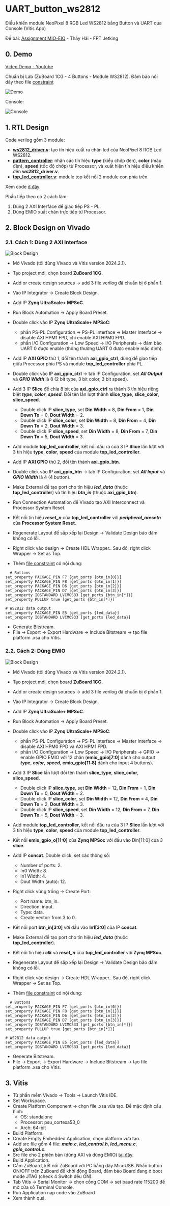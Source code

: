# UART_button_ws2812

Điều khiển module NeoPixel 8 RGB Led WS2812 bằng Button và UART qua Console (Vitis App)

Đề bài: [Assignment MIO-EIO](Assigment_MIO-EIO.pdf) - Thầy Hải - FPT Jetking

## 0. Demo
 
[Video Demo - Youtube](https://youtu.be/NjMW7L0Sqqs)

Chuẩn bị Lab (ZuBoard 1CG - 4 Buttons - Module WS2812). Đảm bảo nối dây theo file [constraint](pins.xdc)

![Demo](images/lab_2.jpg)

Console:

![Console](images/console.png)

## 1. RTL Design
Code verilog gồm 3 module: 
- [**ws2812_driver.v**](verilog/ws2812_driver.v): tạo tín hiệu xuất ra chân led của NeoPixel 8 RGB Led WS2812.
- [**pattern_controller**](verilog/pattern_controller.v): nhận các tín hiệu **type** (kiểu chớp đèn), **color** (màu đèn), **speed** (tốc độ chớp) từ Processor, và xuất hiện tín hiệu điều khiển đến **ws2812_driver.v**.
- [**top_led_controller.v**](verilog/top_led_controller.v): module top kết nối 2 module con phía trên.

Xem code [ở đây](verilog/)

Phần tiếp theo có 2 cách làm:
1. Dùng 2 AXI Interface để giao tiếp PS - PL.
2. Dùng EMIO xuất chân trực tiếp từ Processor.

## 2. Block Design on Vivado
### 2.1. Cách 1: Dùng 2 AXI Interface

![Block Design](images/diagram1_AXI.png)

- Mở Vivado (tôi dùng Vivado và Vitis version 2024.2.1).
- Tạo project mới, chọn board **ZuBoard 1CG**.
- Add or create design sources -> add 3 file verilog đã chuẩn bị ở phần 1.
- Vào IP Integrator -> Create Block Design.
  
- Add IP **Zynq UltraScale+ MPSoC**.
- Run Block Automation -> Apply Board Preset.
- Double click vào IP **Zynq UltraScale+ MPSoC**:
  + phần PS-PL Configuration -> PS-PL Interface -> Master Interface -> disable AXI HPM1 FPD, chỉ enable AXI HPM0 FPD.
  + phần I/O Configuration -> Low Speed -> I/O Peripherals -> đảm bảo UART 0 được enable (thông thường UART 0 được enable mặc định).
    
- Add IP **AXI GPIO** thứ 1, đổi tên thành **axi_gpio_ctrl**, dùng để giao tiếp giữa Processor phía PS và module **top_led_controller** phía PL.
- Double click vào IP **axi_gpio_ctrl** -> tab IP Configuration, set ***All Output*** và ***GPIO Width*** là 8 (2 bit type, 3 bit color, 3 bit speed).
  
- Add 3 IP **Slice** để chia 8 bit của **axi_gpio_ctrl** ra thành 3 tín hiệu riêng biệt ***type***, ***color***, ***speed***. Đổi tên lần lượt thành **slice_type**, **slice_color**, **slice_speed**.
  + Double click IP **slice_type**, set **Din Width** = 8, **Din From** = 1, **Din Down To** = 0, **Dout Width** = 2.
  + Double click IP **slice_color**, set **Din Width** = 8, **Din From** = 4, **Din Down To** = 2, **Dout Width** = 3.
  + Double click IP **slice_speed**, set **Din Width** = 8, **Din From** = 7, **Din Down To** = 5, **Dout Width** = 3.
 
- Add module **top_led_controller**, kết nối đầu ra của 3 IP **Slice** lần lượt với 3 tín hiệu **type**, **color**, **speed** của module **top_led_controller**.

- Add IP **AXI GPIO** thứ 2, đổi tên thành **axi_gpio_btn**.
- Double click vào IP **axi_gpio_btn** -> tab IP Configuration, set ***All Input*** và ***GPIO Width*** là 4 (4 button).

- Make External để tạo port cho tín hiệu ***led_data*** (thuộc **top_led_controller**) và tín hiệu ***btn_in*** (thuộc **axi_gpio_btn**).

- Run Connection Automation để Vivado tạo AXI Interconnect và Processor System Reset.
- Kết nối tín hiệu ***reset_n*** của **top_led_controller** với ***peripheral_aresetn*** của **Processor System Reset**.
- Regenerate Layout để sắp xếp lại Design -> Validate Design bảo đảm không có lỗi.
- Right click vào design -> Create HDL Wrapper.. Sau đó, right click Wrapper -> Set as Top.
- Thêm [file constraint](pins.xdc) có nội dung:
  
```
  # Buttons
set_property PACKAGE_PIN F7 [get_ports {btn_in[0]}]
set_property PACKAGE_PIN F8 [get_ports {btn_in[1]}]
set_property PACKAGE_PIN D6 [get_ports {btn_in[2]}]
set_property PACKAGE_PIN D7 [get_ports {btn_in[3]}]
set_property IOSTANDARD LVCMOS33 [get_ports {btn_in[*]}]
set_property PULLUP true [get_ports {btn_in[*]}]

# WS2812 data output
set_property PACKAGE_PIN E5 [get_ports {led_data}]
set_property IOSTANDARD LVCMOS33 [get_ports {led_data}]
```

- Generate Bitstream.
- File -> Export -> Export Hardware -> Include Bitstream -> tạo file platform .xsa cho Vitis.

### 2.2. Cách 2: Dùng EMIO

![Block Design](images/diagram2_emio.png)

- Mở Vivado (tôi dùng Vivado và Vitis version 2024.2.1).
- Tạo project mới, chọn board **ZuBoard 1CG**.
- Add or create design sources -> add 3 file verilog đã chuẩn bị ở phần 1.
- Vào IP Integrator -> Create Block Design.
  
- Add IP **Zynq UltraScale+ MPSoC**.
- Run Block Automation -> Apply Board Preset.
- Double click vào IP **Zynq UltraScale+ MPSoC**:
  + phần PS-PL Configuration -> PS-PL Interface -> Master Interface -> disable AXI HPM0 FPD và AXI HPM1 FPD.
  + phần I/O Configuration -> Low Speed -> I/O Peripherals -> GPIO -> enable GPIO EMIO với 12 chân (**emio_gpio[7:0]** dành cho output ***type***, ***color***, ***speed***, **emio_gpio[11:8]** dành cho input 4 buttons).
     
- Add 3 IP **Slice** lần lượt đổi tên thành **slice_type**, **slice_color**, **slice_speed**.
  + Double click IP **slice_type**, set **Din Width** = 12, **Din From** = 1, **Din Down To** = 0, **Dout Width** = 2.
  + Double click IP **slice_color**, set **Din Width** = 12, **Din From** = 4, **Din Down To** = 2, **Dout Width** = 3.
  + Double click IP **slice_speed**, set **Din Width** = 12, **Din From** = 7, **Din Down To** = 5, **Dout Width** = 3.
 
- Add module **top_led_controller**, kết nối đầu ra của 3 IP **Slice** lần lượt với 3 tín hiệu **type**, **color**, **speed** của module **top_led_controller**.
- Kết nối **emio_gpio_o[11:0]** của **Zynq MPSoc** với đầu vào Din[11:0] của 3 **slice**.

- Add IP **concat**. Double click, set các thông số:
  + Number of ports: 2.
  + In0 Width: 8.
  + In1 Width: 4.
  + Dout Width (auto): 12.
  
- Right click vùng trống -> Create Port:
  + Port name: btn_in.
  + Direction: input.
  + Type: data.
  + Create vector: from 3 to 0.
    
- Kết nối port **btn_in[3:0]** với đầu vào **In1[3:0]** của IP **concat**.
- Make External để tạo port cho tín hiệu ***led_data*** (thuộc **top_led_controller**).
- Kết nối tín hiệu ***clk*** và ***reset_n*** của **top_led_controller** với **Zynq MPSoc**.
- Regenerate Layout để sắp xếp lại Design -> Validate Design bảo đảm không có lỗi.
- Right click vào design -> Create HDL Wrapper.. Sau đó, right click Wrapper -> Set as Top.
- Thêm [file constraint](pins.xdc) có nội dung:
  
```
  # Buttons
set_property PACKAGE_PIN F7 [get_ports {btn_in[0]}]
set_property PACKAGE_PIN F8 [get_ports {btn_in[1]}]
set_property PACKAGE_PIN D6 [get_ports {btn_in[2]}]
set_property PACKAGE_PIN D7 [get_ports {btn_in[3]}]
set_property IOSTANDARD LVCMOS33 [get_ports {btn_in[*]}]
set_property PULLUP true [get_ports {btn_in[*]}]

# WS2812 data output
set_property PACKAGE_PIN E5 [get_ports {led_data}]
set_property IOSTANDARD LVCMOS33 [get_ports {led_data}]
```

- Generate Bitstream.
- File -> Export -> Export Hardware -> Include Bitstream -> tạo file platform .xsa cho Vitis.

## 3. Vitis
- Từ phần mềm Vivado -> Tools -> Launch Vitis IDE.
- Set Workspace.
- Create Platform Component -> chọn file .xsa vừa tạo. Để mặc định cấu hình:
  + OS: standalone
  + Processor: psu_cortexa53_0
  + Arch: 64-bit
- Build Platform.
- Create Empty Embedded Application, chọn platform vừa tạo.
- Add src file gồm 4 file: ***main.c***, ***led_control.h***, ***led_menu.c***, ***gpio_control.c***.
- Src file cho 2 phiên bản (dùng AXI và dùng EMIO) [tại đây](vitis_app/).
- Build Application.
- Cắm ZuBoard, kết nối ZuBoard với PC bằng dây MicoUSB. Nhấn button ON/OFF trên ZuBoard để khởi động Board, đảm bảo Board đang ở boot mode JTAG (check 4 Switch đều ON).
- Tab Vitis -> Serial Monitor -> chọn cổng COM -> set baud rate 115200 để mở cửa sổ Terminal Console.
- Run Application nạp code vào ZuBoard
- Xem thành quả.
